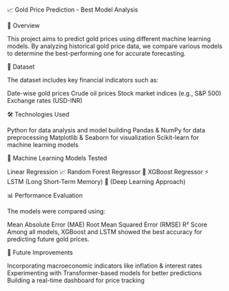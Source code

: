 📈 Gold Price Prediction - Best Model Analysis

📌 Overview

This project aims to predict gold prices using different machine learning models. By analyzing historical gold price data, we compare various models to determine the best-performing one for accurate forecasting.

📂 Dataset

The dataset includes key financial indicators such as:

Date-wise gold prices
Crude oil prices
Stock market indices (e.g., S&P 500)
Exchange rates (USD-INR)

🛠️ Technologies Used

Python for data analysis and model building
Pandas & NumPy for data preprocessing
Matplotlib & Seaborn for visualization
Scikit-learn for machine learning models

🚀 Machine Learning Models Tested

Linear Regression 📈
Random Forest Regressor 🌲
XGBoost Regressor ⚡
LSTM (Long Short-Term Memory) 🧠 (Deep Learning Approach)

📊 Performance Evaluation

The models were compared using:

Mean Absolute Error (MAE)
Root Mean Squared Error (RMSE)
R² Score
Among all models, XGBoost and LSTM showed the best accuracy for predicting future gold prices.

📌 Future Improvements

Incorporating macroeconomic indicators like inflation & interest rates
Experimenting with Transformer-based models for better predictions
Building a real-time dashboard for price tracking
